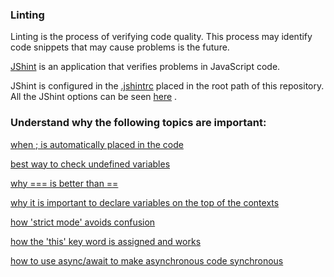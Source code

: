 ### Linting

Linting is the process of verifying code quality. This process may identify code snippets that may cause problems is the future.  

[JShint](http://jshint.com/docs/) is an application that verifies problems in JavaScript code.  

JShint is configured in the [.jshintrc](./.jshintrc) placed in the root path of this repository. All the JShint options can be seen [here](http://jshint.com/docs/options/)  .

### Understand why the following topics are important:  

[when ; is automatically placed in the code](./automatic_semicolon_rules.js) 

[best way to check undefined variables](./best_way_to_check_undefined.js)

[why === is better than ==](./best_way_to_compare.js)

[why it is important to declare variables on the top of the contexts](./variable_hoisting.js)

[how 'strict mode' avoids confusion](./when_strict_mode_helps.js)

[how the 'this' key word is assigned and works](./what_is_this.js)

[how to use async/await to make asynchronous code synchronous](./async_await.js)